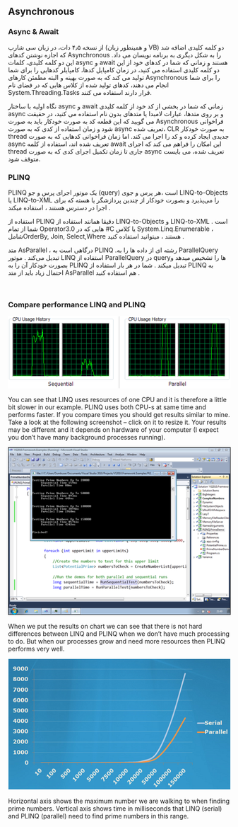 ﻿## Asynchronous

### Async & Await
از نسخه ۴٫۵ دات، در زبان سی شارپ (و همینطور زبان VB) دو کلمه کلیدی اضافه شد که اجازه نوشتن کدهای Asynchronous را به شکل دیگری به برنامه نویسان می داد. این دو کلمه کلیدی، کلمات async و await هستند و زمانی که شما در کدهای خود از این دو کلمه کلیدی استفاده می کنید، در زمان کامپایل کدها، کامپایلر کدهایی را برای شما تولید می کند که به صورت بهینه و البته مطمئن کارهای Asynchronous را برای شما انجام می دهند، کدهای تولید شده از کلاس هایی که در فضای نام System.Threading.Tasks قرار دارند استفاده می کنند.


نگاه اولیه با ساختار async و await
زمانی که شما در بخشی از کد خود از کلمه کلیدی async و بر روی متدها، عبارات لامبدا یا متدهای بدون نام استفاده می کنید، در حقیقت می گویید که این قطعه کد به صورت خودکار باید به صورت Asynchronous فراخوانی شود و زمان استفاده از کدی که به صورت async تعریف شده، CLR به صورت خودکار thread جدیدی ایجاد کرده و کد را اجرا می کند. اما زمان فراخوانی کدهایی که به صورت async تعریف شده اند، استفاده از کلمه await این امکان را فراهم می کند که اجرای thread جاری تا زمان تکمیل اجرای کدی که به صورت async تعریف شده، می بایست متوقف شود.



### PLINQ
PLINQ یک موتور اجرای پرس و جو (query) است ،هر پرس و جوی LINQ-to-Objects یا LINQ-to-XML را می‌پذیرد و بصورت خودکار از چندین پردازشگر یا هسته که برای اجرا در دسترس هستند ، استفاده میکند .

استفاده از PLINQ دقیقا همانند استفاده از LINQ-to-Objects و LINQ-to-XML است . شما از تمام Operatorهایی که در  3.0 #C یا کلاس System.Linq.Enumerable ، شاملOrderBy, Join, Select,Where هستند ، میتوانید استفاده کنید . 

متد AsParallel  ، درگاهی است به PLINQ .رشته ای از داده ها را به ParallelQuery تبدیل می‌کند . موتور LINQ استفاده از ParallelQuery در queryها را تشخیص میدهد و بصورت خودکار آن را به PLINQ تبدیل میکند . شما در هر بار استفاده از PLINQ به احتمال زیاد باید از متد AsParallel هم استفاده کنید . 

<br>

### Compare performance LINQ and PLINQ

![](https://github.com/behnamasaei/DotNetLearning/blob/master/Asynchronous/PLINQ/image/plinqseqparallel_40B54A83.png)

You can see that LINQ uses resources of one CPU and it is therefore a little bit slower in our example. PLINQ uses both CPU-s at same time and performs faster. If you compare times you should get results similar to mine. Take a look at the following screenshot – click on it to resize it. Your results may be different and it depends on hardware of your computer (I expect you don’t have many background processes running).


![](https://github.com/behnamasaei/DotNetLearning/blob/master/Asynchronous/PLINQ/image/plinqperfboth_thumb_4E47BAF1.png)


When we put the results on chart we can see that there is not hard differences between LINQ and PLINQ when we don’t have much processing to do. But when our processes grow and need more resources then PLINQ performs very well.

![](https://github.com/behnamasaei/DotNetLearning/blob/master/Asynchronous/PLINQ/image/plinqperfchart_66C73274.png)

Horizontal axis shows the maximum number we are walking to when finding prime numbers. Vertical axis shows time in milliseconds that LINQ (serial) and PLINQ (parallel) need to find prime numbers in this range.


